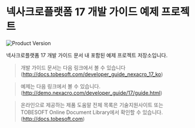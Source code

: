 # 넥사크로플랫폼 17 개발 가이드 예제 프로젝트

![Product Version](https://img.shields.io/badge/nexacro%20platform-v17.0.0.2000-blue.svg)

넥사크로플랫폼 17 개발 가이드 문서 내 포함된 예제 프로젝트 저장소입니다.

> 개발 가이드 문서는 다음 링크에서 볼 수 있습니다 (http://docs.tobesoft.com/developer_guide_nexacro_17_ko)

> 예제는 다음 링크에서 볼 수 있습니다. (http://demo.nexacro.com/developer_guide/17/guide.html)

> 온라인으로 제공하는 제품 도움말 전체 목록은 기술지원사이트 또는 TOBESOFT Online Document Library에서 확인할 수 있습니다. (http://docs.tobesoft.com)
